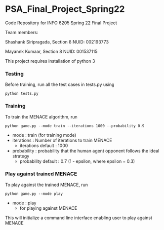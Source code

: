 # PSA_Final_Project_Spring22
Code Repository for INFO 6205 Spring 22 Final Project

Team members:

Shashank Siripragada, Section 8 NUID: 002193773

Mayannk Kumaar, Section 8 NUID: 001537115


This project requires installation of python 3


### Testing

Before training, run all the test cases in tests.py using

`python tests.py`


### Training

To train the MENACE algorithm, run

`python game.py --mode train --iterations 1000 --probability 0.9`

- mode : train (for training mode)
- iterations : Number of iterations to train MENACE
	- iterations default : 1000
- probability : probability that the human agent opponent follows the ideal strategy
	- probability default : 0.7 (1 - epsilon, where epsilon = 0.3) 

### Play against trained MENACE

To play against the trained MENACE, run

`python game.py --mode play`

- mode : play 
	- for playing against MENACE

This will initialize a command line interface enabling user to play against MENACE